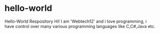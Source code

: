 # hello-world
Hello-World Respository
Hi! I am 'Webtech12' and i love programming,
i have control over many various programming languages like C,C#,Java etc.
